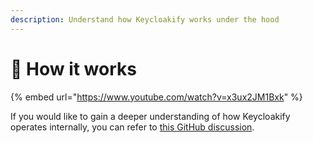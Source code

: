 ```yaml
---
description: Understand how Keycloakify works under the hood
---
```


# 🤔 How it works

{% embed url="https://www.youtube.com/watch?v=x3ux2JM1Bxk" %}

If you would like to gain a deeper understanding of how Keycloakify operates internally, you can refer to [this GitHub discussion](https://github.com/keycloakify/keycloakify/discussions/346#discussioncomment-5889791).
